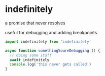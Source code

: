 # indefinitely
a promise that never resolves

useful for debugging and adding breakpoints

```javascript
import indefinitely from 'indefinitely'

async function somethingYoureDebugging () {
  // doing some stuff
  await indefinitely
  console.log('this never gets called')
}
```


